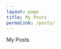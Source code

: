 ```yaml
---
layout: page
title: My Posts
permalink: /posts/
---
```


<span class="page-tagline">My Posts</span>
<div class="post-content-download">
  <p>
    <br />
  </p>
  <div class="posts">
  </div>
</div>
